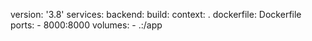 version: '3.8'
services:
backend:
    build:
      context: .
      dockerfile: Dockerfile
    ports:
      - 8000:8000
    volumes:
        - .:/app